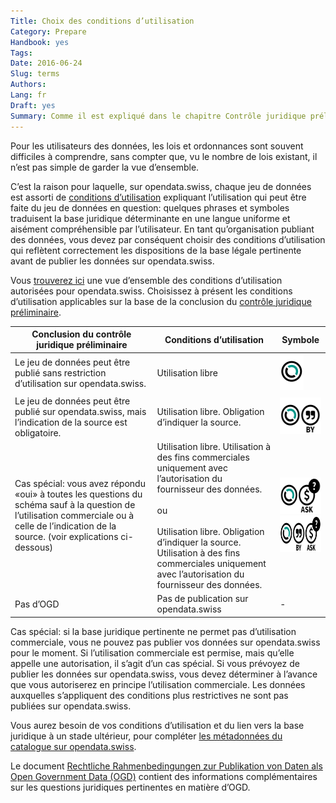 ```yaml
---
Title: Choix des conditions d’utilisation
Category: Prepare
Handbook: yes
Tags:
Date: 2016-06-24
Slug: terms
Authors:
Lang: fr
Draft: yes
Summary: Comme il est expliqué dans le chapitre Contrôle juridique préliminaire, dans l’administration publique, une base juridique régit en général les conditions d’utilisation d’un jeu de données.
---
```


Pour les utilisateurs des données, les lois et ordonnances sont souvent difficiles à comprendre, sans compter que, vu le nombre de lois existant, il n’est pas simple de garder la vue d’ensemble.

C’est la raison pour laquelle, sur opendata.swiss, chaque jeu de données est assorti de [conditions d’utilisation](https://opendata.swiss/fr/terms-of-use/) expliquant l’utilisation qui peut être faite du jeu de données en question: quelques phrases et symboles traduisent la base juridique déterminante en une langue uniforme et aisément compréhensible par l’utilisateur. En tant qu’organisation publiant des données, vous devez par conséquent choisir des conditions d’utilisation qui reflètent correctement les dispositions de la base légale pertinente avant de publier les données sur opendata.swiss.

Vous [trouverez ici](https://opendata.swiss/fr/terms-of-use/) une vue d’ensemble des conditions d’utilisation autorisées pour opendata.swiss. Choisissez à présent les conditions d’utilisation applicables sur la base de la conclusion du [contrôle juridique préliminaire](/fr/prepare/frameworks).

| Conclusion du contrôle juridique préliminaire | Conditions d’utilisation | Symbole |
|-----------------------------------|--------------|--------|
| Le jeu de données peut être publié sans restriction d’utilisation sur opendata.swiss. | Utilisation libre | <img src="../../images/terms_open.svg" width="38" height="58"> |
| Le jeu de données peut être publié sur opendata.swiss, mais l’indication de la source est obligatoire. | Utilisation libre. Obligation d’indiquer la source. | <img src="../../images/terms_by.svg" width="74" height="58"> |
| Cas spécial: vous avez répondu «oui» à toutes les questions du schéma sauf à la question de l’utilisation commerciale ou à celle de l’indication de la source. (voir explications ci-dessous) | Utilisation libre. Utilisation à des fins commerciales uniquement avec l’autorisation du fournisseur des données. <br><br> ou <br><br> Utilisation libre. Obligation d’indiquer la source. Utilisation à des fins commerciales uniquement avec l’autorisation du fournisseur des données. | <img src="../../images/terms_ask.svg" width="84" height="58"> <br> <img src="../../images/terms_by-ask.svg" width="120" height="58"> |
| Pas d’OGD | Pas de publication sur opendata.swiss | - |

Cas spécial: si la base juridique pertinente ne permet pas d’utilisation commerciale, vous ne pouvez pas publier vos données sur opendata.swiss pour le moment. Si l’utilisation commerciale est permise, mais qu’elle appelle une autorisation, il s’agit d’un cas spécial. Si vous prévoyez de publier les données sur opendata.swiss, vous devez déterminer à l’avance que vous autoriserez en principe l’utilisation commerciale. Les données auxquelles s’appliquent des conditions plus restrictives ne sont pas publiées sur opendata.swiss.

Vous aurez besoin de vos conditions d’utilisation et du lien vers la base juridique à un stade ultérieur, pour compléter [les métadonnées du catalogue sur opendata.swiss](/fr/publish/swiss).

Le document [Rechtliche Rahmenbedingungen zur Publikation von Daten als Open Government Data (OGD)](/fr/library/konzept-rechtliche-rahmen) contient des informations complémentaires sur les questions juridiques pertinentes en matière d’OGD.
